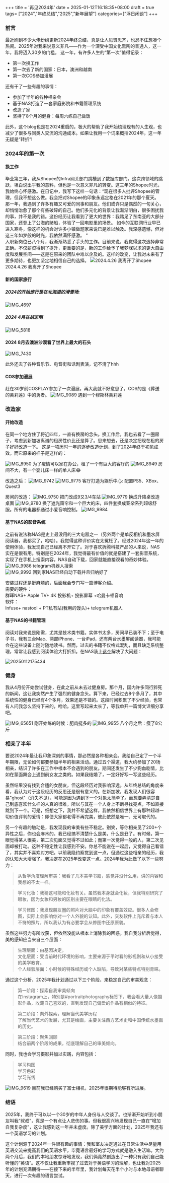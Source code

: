 +++
title = '再见2024年'
date = 2025-01-12T16:18:35+08:00
draft = true
tags= ["2024","年终总结","2025","新年展望"]
categories=["浮日闲谈"]
+++
### 前言
最近刷到不少大佬纷纷更新2024年终总结，真是让人见贤思齐，也忍不住想凑个热闹。2025年对我来说意义非凡——作为一个深受中国文化熏陶的普通人，这一年，我将迈入30岁的门槛。
这一年，有许多人生的“第一次”值得记录：
- 第一次换工作
- 第一次去了新的国家：日本，澳洲和越南
- 第一次COS参加漫展

还有干了一些有趣的事情：  
- 参加了半年的各种相亲会
- 基于NAS打造了一套家庭影院和书籍管理系统
- 改造了家
- 坚持了8个月的健身：每周六练自己做饭 

此外，这个blog也是在2024重启的，极大的帮助了我开始梳理现有的人生观，也减少了很多与同类人交流的沟通成本。如果让我用一个词来概括2024年，这一年无疑是“转折”!

### 2024年的第一次
#### 换工作
毕业第三年，我从Shopee的Infra网关部门跳槽到了数据库部门。这次跨领域的跳跃，坦白说出乎我的意料，但也是一次意义非凡的转变。这三年的Shopee时光，我始终心怀感激。在日记中，我写下这样一句话：“现在很多人批评Shopee的管理，但我不想这么做。我会把对Shopee的印象永远定格在2021年的那个夏天。  
那一年，我遇到了许多有趣又可爱的同事和朋友。他们或许只是偶然的一句关心，却悄悄治愈了那个有些破碎的自己。他们多元化的背景让我渐渐明白，很多困扰我的事，并不是我的错。这份经历让我看到了更大的世界：我踏足了东南亚的大部分国家，还登上了公海的赌船，体验了一回电影里的场景。
如今的互联网行业早已进入寒冬，像这样的机会对许多小镇做题家来说已是难以触及。我深感遗憾，但对这三年如梦般的时光，我依然满怀感激。
“  
入职新岗位已八个月，我渐渐熟悉了手头的工作。目前来说，我觉得这次选择非常正确。不仅薪资得到了提升，更重要的是，新的工作给予了我梦寐以求的更大自由度和发展空间——这是在原来的团队中难以企及的。这样的改变，让我对未来有了更多期待，也更加坚定地相信自己的选择。
![2024.4.26 我离开了Shopee](https://cdn.jsdelivr.net/gh/liuzehao/PictureManager/lib/IMG_9983.JPG)
2024.4.26 我离开了Shopee

#### 新的国家旅行
##### 2024的开始旅行是在北海道的滑雪场:
![IMG_4697](https://cdn.jsdelivr.net/gh/liuzehao/PictureManager/lib/IMG_4697.JPG)
##### 2024 4月在胡志明
![IMG_5818](https://cdn.jsdelivr.net/gh/liuzehao/PictureManager/lib/IMG_5818.JPG)
#### 2024 8月去澳洲沙漠看了世界上最大的石头
![IMG_7430](https://cdn.jsdelivr.net/gh/liuzehao/PictureManager/lib/IMG_7430.JPG)

此外还去了各种音乐节、电音街和话剧表演，记不清了hhh  
#### COS参加漫展
赶在30岁前COSPLAY参加了一次漫展，再大我就不好意思了。COS的是《葬送的芙莉莲》中的勇者。
![IMG_9089](https://cdn.jsdelivr.net/gh/liuzehao/PictureManager/lib/IMG_9089.JPG)
遇到一个穆斯林芙莉莲

### 改造家

#### 开始改造
在同一个地方住了将近四年，一直有换房的念头。换工作后，我也去看了一圈房子，考虑到新加坡离谱的租房性价比还是算了。思来想去，还是决定把现在租的房子好好改造一下。
这是一项历时一年的逐步改造计划，到了2024年终于初见成效。而它原来的样子是这样的：

![IMG_8950](https://cdn.jsdelivr.net/gh/liuzehao/PictureManager/lib/IMG_8950.JPG)
为了疫情可以家在办公，租了一个有巨大的客厅的
![IMG_8949](https://cdn.jsdelivr.net/gh/liuzehao/PictureManager/lib/IMG_8949.JPG)
房间不大，有一个婴儿床一样的单人床😂

改造之后：
![IMG_9742](https://cdn.jsdelivr.net/gh/liuzehao/PictureManager/lib/IMG_9742.jpg)
![IMG_9775](https://cdn.jsdelivr.net/gh/liuzehao/PictureManager/lib/IMG_9775.jpg)
客厅打造为娱乐中心: 配置PS5、XBox、Quest3

房间的改造：
![IMG_9750](https://cdn.jsdelivr.net/gh/liuzehao/PictureManager/lib/IMG_9750.jpg)
把门改成9又3/4车站
![IMG_9779](https://cdn.jsdelivr.net/gh/liuzehao/PictureManager/lib/IMG_9779.jpg)
换成升降桌改造桌面
![IMG_9780](https://cdn.jsdelivr.net/gh/liuzehao/PictureManager/lib/IMG_9780.jpg)
换了遮光窗帘和一个巨大的床，四件套换成亚朵系列超级舒服。所有的电器都通过小爱音响控制。
![IMG_9984](https://cdn.jsdelivr.net/gh/liuzehao/PictureManager/lib/IMG_9984.PNG)
#### 基于NAS的影音系统
之前有说法称NAS是史上最没用的三大电器之一（另外两个是单反相机和墨水屏阅读器，我都买了，哈哈）。我觉得这种评价实在太冤枉了。经过2024年这一年的使用体验，我发现自己已经离不开它了。对于喜欢折腾科技产品的人来说，NAS实在是很有用。特别是在2024年，我觉得最有价值的就是搭建了一套影音系统，实现了在手机上搜索内容，NAS自动下载，回家就能直接观看的奇妙体验。
![IMG_9986](https://cdn.jsdelivr.net/gh/liuzehao/PictureManager/lib/IMG_9986.PNG)
telegram机器人搜索  
![IMG_9992](https://cdn.jsdelivr.net/gh/liuzehao/PictureManager/lib/IMG_9992.jpg)
回到家NAS已经自动下载并且归纳好了  

安装过程还是挺麻烦的，后面我会专门写一篇博客介绍。  
需要的硬件：  
群晖NAS+ Apple TV+ 4K 投影机+ 投影屏幕 +哈曼卡顿音响  
软件：  
Infuse+ nastool + PT私有站(我用的馒头)+ telegram机器人 

#### 基于NAS的书籍管理
阅读对我来说是刚需，尤其是技术类书籍。实体书太多，房间早已装不下；至于电子书，我有三台Mac、两部iPhone、一台iPad，还有两台水墨屏阅读器，我可能会在这些设备上随时随地读书。然而，过去的书籍不仅格式混乱，而且缺乏系统整理，常常让我感到阅读体验大打折扣。在NAS装上[这个](https://github.com/talebook/talebook)解决了大问题：

![20250112175434](https://cdn.jsdelivr.net/gh/liuzehao/PictureManager/lib/20250112175434.png)
### 健身
我从4月份开始尝试健身，在此之前从未去过健身房。那个月，国内许多同行猝死的新闻，这让我突然产生了强烈的健身念头。算下来，已经过去8个多月了，其中系统性的健身已经有4个多月，效果还是不错的。这段时间积累了不少经验，也常有人问我怎么坚持下来的，哈哈。这里写起来太长了，等我单开一篇博文详细分享吧。

![IMG_65651](https://cdn.jsdelivr.net/gh/liuzehao/PictureManager/lib/IMG_65651.JPG)
刚开始练的时候：肥肉挺多的
![IMG_9955](https://cdn.jsdelivr.net/gh/liuzehao/PictureManager/lib/IMG_9955.JPG)
八个月之后：瘦了8公斤

### 相亲了半年
要说2024年最让我印象深刻的事情，那必然是各种相亲会。我给自己定了一个半年期限，无论如何都要参加半年的相亲活动。通过五个渠道，我大约参加了20场相亲，结识了许多在工作中根本不会遇到的朋友。期间还发生了不少狗血剧情，比如在蒙面舞会上遇到前女友之类的。如果我结婚了，一定好好写一写这些经历。

虽然结果没有找到合适的女朋友，但这段经历对我影响深远。从年终总结的角度来看，我认为对于这段经历的反思还是很有意义的。在新加坡，我发现人们很容易"ghost"（消失不见），可能是因为遇到下一个对象太简单了。而想要弄清楚自己到底喜欢什么样的人真的很难，所以与其在一个人身上不断寻找亮点，不如直接跳到下一个。可是，细想之下，我并不希望这样，我依然相信世界上有那种超越一切价值评判的爱情：即便大家都老得不再完美，彼此依然是唯一、无可取代的。

另一个有趣的触动是，我发现我的审美有些不稳定。别笑，等你相亲见了200+个异性之后，你也会麻木的。我已经搞不清楚什么是美，什么是丑了。有时候，第一眼觉得某人很美，第二次见面又觉得不过如此；而第一次觉得一般的人，第二次见面却被打动。这种不稳定性让我感到不安。你总不能说在一起后，又觉得自己看错了，其实并不喜欢对方吧。以前我隐约察觉到这一点，但通过这些相亲的经历，我的认知大大增强了。我决定在2025年改变这一点。2024年我为此做了以下一些努力：

>从哲学角度理解审美：我看了几本美学书籍，感觉并没什么用，讲的内容和我想的不太一样。  

>学习化妆：我猜这可能和化妆有关。虽然我本身就会化妆，但我特别研究了眼妆，因为女妆和男妆的区别主要在眼睛的化法。  

>学习修图：我发现朋友圈的照片对大脑中的印象有覆盖效应。很多人会修图，实际上会影响你对一个人外貌的认知。此外，交友软件上充斥着与本人不符的照片，所以我认为有必要学会从修图中还原原貌。  
  
虽然这些努力有所收获，但依然没能从根本上消除我的困惑。我自我分析后觉得，美的感知应当来自三个层面：

>生理层面：由基因决定。  
文化层面：受当前时代环境的影响，主要来源于平时看的影视剧和从小接受的美学教育。  
个人经验层面：小时候的特殊经历或个人缺陷，导致对某些特点特别青睐。  

通过这个分析，2025年我计划通过以下三个阶段，来稳定自己的审美观念：

> 第一阶段：探索自我审美倾向  
在Instagram上，特别是#portraitphotography标签下，我会看大量人像摄影作品，收藏自己喜欢的，直到发现自己偏爱的作品有相似的特征。

> 第二阶段：向外探索，理解当代美学历程  
了解当代艺术的发展，尤其是绘画，主要关注西方艺术史和中国传统水墨画的历史。

> 第三阶段：聚焦回顾  
结合前两个阶段的成果，彻底理解自己的审美倾向。

同时，我也会学习摄影并加以实践，内容包括：
>学习构图  
>学习色彩  
>学习光线  

![IMG_9619](https://cdn.jsdelivr.net/gh/liuzehao/PictureManager/lib/IMG_9619.JPG)
目前我已经购买了富士相机，2025年很期待能够有所进展。

### 结语
2025年，我终于可以以一个30岁的中年人身份与人交谈了。也渐渐开始听到小朋友叫我“叔叔”，真是一个有点让人悲伤的事。但我很高兴地发现自己一直在“增加自我复杂度”，这让我感到这一年并未虚度。除了美学方面的计划，2025年我还有一个英语学习的计划。

这个计划源于2024年一件很有趣的事情：我和室友决定通过在日常生活中尽量用英语交流来提高我们的英语水平，毕竟语言最好的学习方式就是融入生活嘛。大约两个月后，我们的本地朋友惊讶地发现，我们俩竟然创造出了一种只有我们自己能听懂的“英语”。这不仅让我重新审视了过去对于英语学习的理解，也让我对2025年的计划充满期待——在接下来的半年里，我计划每天花半个小时与本地母语者聊天，进行一次有趣的语言尝试。